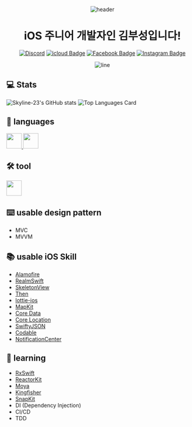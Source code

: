 <div align=center>
  
![header](https://capsule-render.vercel.app/api?type=waving&color=timeGradient&height=300&section=header&text=Skyline-23&fontSize=90&fontColor=FFFFFF&animation=fadeIn)
  <h1>
    iOS 주니어 개발자인 김부성입니다!
  </h1>
  
[![Discord](https://img.shields.io/badge/Discord-Discord?logo=discord&style=flat-square&color=7289DA&logoColor=white&link=https://discordapp.com/users/604160674142355487)](https://discordapp.com/users/604160674142355487)
[![icloud Badge](https://img.shields.io/badge/icloud-3693F3?style=flat-square&logo=icloud&logoColor=white&link=mailto:bs2740@icloud.com)](mailto:bs2740@icloud.com)
[![Facebook Badge](https://img.shields.io/badge/Facebook-1877f2?style=flat-square&logo=facebook&logoColor=white&link=https://www.facebook.com/profile.php?id=100045581492288)](https://www.facebook.com/profile.php?id=100045581492288)
[![Instagram Badge](https://img.shields.io/badge/Instagram-e4405f?style=flat-square&logo=Instagram&logoColor=white&link=https://www.instagram.com/Skyline____23)](https://www.instagram.com/Skyline__23)

![line](https://capsule-render.vercel.app/api?type=soft&color=timeGradient&height=10)

</div>

## 💻 Stats
![Skyline-23's GitHub stats](https://github-readme-stats.vercel.app/api?username=Skyline-23&show_icons=true&hide_border=true&count_private=true)
![Top Languages Card](https://github-readme-stats.vercel.app/api/top-langs/?username=Skyline-23&hide_border=true&layout=compact)

## 📘 languages
<a href="https://github.com/apple/swift" target='_blank'>
  <img src='https://sa0blogs.blob.core.windows.net/justinchronicles/2014/07/Apple_Swift_Logo.png' width="40" height="40">
</a>
<a href="https://github.com/python" target='_blank'>
  <img src='https://cdn.iconscout.com/icon/free/png-256/python-3521655-2945099.png' width="40" height="40">
</a>

## 🛠 tool
<a href="https://developer.apple.com/xcode/" target='_blank'>
  <img src='https://is4-ssl.mzstatic.com/image/thumb/Purple114/v4/6b/ed/ec/6bedecd4-5e33-2447-d5dd-e6a959c90601/Xcode-85-220-0-4-2x.png/1200x630bb.png' width="40" height="40">
</a>

## ⌨️ usable design pattern
- MVC
- MVVM

## 📚 usable iOS Skill
- [Alamofire](https://github.com/Alamofire/Alamofire)
- [RealmSwift](https://github.com/realm/realm-cocoa)
- [SkeletonView](https://github.com/Juanpe/SkeletonView)
- [Then](https://github.com/devxoul/Then)
- [lottie-ios](https://github.com/airbnb/lottie-ios)
- [MapKit](https://developer.apple.com/documentation/mapkit/)
- [Core Data](https://developer.apple.com/documentation/coredata)
- [Core Location](https://developer.apple.com/documentation/corelocation/)
- [SwiftyJSON](https://github.com/SwiftyJSON/SwiftyJSON)
- [Codable](https://developer.apple.com/documentation/swift/codable)
- [NotificationCenter](https://developer.apple.com/documentation/foundation/notificationcenter)

## 📖 learning
- [RxSwift](https://github.com/ReactiveX/RxSwift)
- [ReactorKit](https://github.com/ReactorKit/ReactorKit)
- [Moya](https://github.com/Moya/Moya)
- [Kingfisher](https://github.com/onevcat/Kingfisher)
- [SnapKit](https://github.com/SnapKit/SnapKit)
- DI (Dependency Injection)
- CI/CD
- TDD
